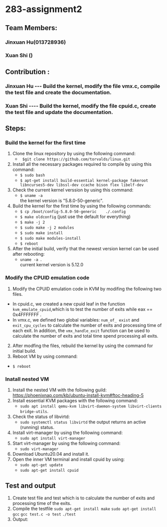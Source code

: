 # 283-assignment2
## Team Members:
### Jinxuan Hu(013728936)
### Xuan Shi ()

## Contribution :
### Jinxuan Hu --- Build the kernel, modify the file vmx.c, compile the test file  and create the documentation. 
### Xuan Shi ---- Build the kernel, modify the file cpuid.c, create the test file and update the documentation.

## Steps:
### Build the kernel for the first time

1. Clone  the linux repository by using the following command:                                                                                           
	* ` $git clone https://github.com/torvalds/linux.git`
2. Install all the necessary packages required to compile by using this command:                                                                         
	* `$ sudo bash`                                               
	* `$ apt-get install build-essential kernel-package fakeroot libncurses5-dev libssl-dev ccache bison flex libelf-dev` 
3. Check the current kernel verssion by using this command:  
	* `$ uname -a`  
	  the kernel version is "5.8.0-50-generic".
4. Build the kernel for the first time by using the following commands:         
	* 	`$ cp /boot/config-5.8.0-50-generic    ./.config `  
	* 	`$ make oldconfig` (just use the default for everything)   
	* 	`$ make -j 2` 
	*  `$ sudo make -j 2 modules`
	* 	`$ sudo make install`
	* 	`$ sudo make modules-install`
	* 	`$ reboot`	
5. After the initial build, verify that the newest version kernel can be used after rebooting:  
	* `uname -a `.  
	current kernel version is 5.12.0

### Modify the CPUID emulation code
1. Modify the CPUID emulation code in KVM by modifing the following two files. 
*  In cpuid.c, we created a new cpuid leaf in the function `kvm_emulate_cpuid`,which is to test the number of exits while eax == 0x4FFFFFFF   .[]()
*  In vmx.c, we defined two global variables: `num_of_ exist` and `exit_cpu_cycles` to calculate the number of exits and processing time of each exit. In addition, the `vmx_handle_exit` function can be used to calculate the number of exits and total time spend processing all exits.
2. After modfing the files, rebuild the kernel by using the command for initial build.   
3. Reboot VM by using command:  
* `$ reboot`

### Inatall nested VM 
1. Install the nested VM with the following guild:
	https://phoenixnap.com/kb/ubuntu-install-kvm#ftoc-heading-5
2. Install essential KVM packages with the following command:
	* `sudo apt install qemu-kvm libvirt-daemon-system libvirt-clients bridge-utils`.
3.  Check the status of libvirtd:
	* `sudo systemctl status libvirtd`
	 the output returns an active (running) status.
4.  Install virt-manager by using the following command:
  	* `sudo apt install virt-manager`
5.  Start virt-manager by using the following command:
	* `sudo virt-manager`
6.  Download Ubuntu20.04 and install it.
7.  Open the inner VM terminal and install cpuid by using:
	* `sudo apt-get update `
	* `sudo apt-get install cpuid`

## Test and output
1. Create test file and test which is to calculate the number of exits and processing time of the exits.
2. Compile the testfile 
	`sudo apt-get install make`
	`sudo apt-get install gcc`
	`gcc test.c -o test`
	`./test`
3. Output:






